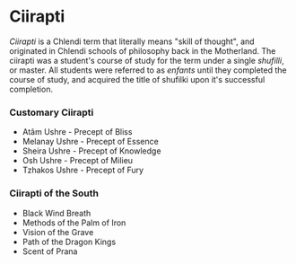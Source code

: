 # Ciirapti

*Ciirapti* is a Chlendi term that literally means "skill of thought", and originated in Chlendi schools of philosophy back in the Motherland. The ciirapti was a student's course of study for the term under a single *shufilli*, or master. All students were referred to as *enfants* until they completed the course of study, and acquired the title of shufilki upon it's successful completion.

### Customary Ciirapti
* Atâm Ushre - Precept of Bliss
* Melanay Ushre - Precept of Essence
* Sheira Ushre - Precept of Knowledge
* Osh Ushre - Precept of Milieu
* Tzhakos Ushre - Precept of Fury

### Ciirapti of the South
* Black Wind Breath
* Methods of the Palm of Iron
* Vision of the Grave
* Path of the Dragon Kings
* Scent of Prana
